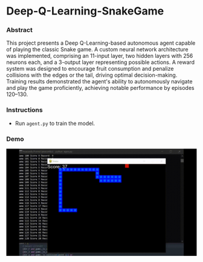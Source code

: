 # Deep-Q-Learning-SnakeGame  

### Abstract  
This project presents a Deep Q-Learning-based autonomous agent capable of playing the classic Snake game. A custom neural network architecture was implemented, comprising an 11-input layer, two hidden layers with 256 neurons each, and a 3-output layer representing possible actions. A reward system was designed to encourage fruit consumption and penalize collisions with the edges or the tail, driving optimal decision-making. Training results demonstrated the agent's ability to autonomously navigate and play the game proficiently, achieving notable performance by episodes 120–130.  

### Instructions  
- Run `agent.py` to train the model.  

### Demo  
![Demo](Assets/SnakeGameRL.gif)  
